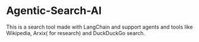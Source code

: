 # Agentic-Search-AI
This is a search tool made with LangChain and support agents and tools like Wikipedia, Arxix( for research) and DuckDuckGo search. 
